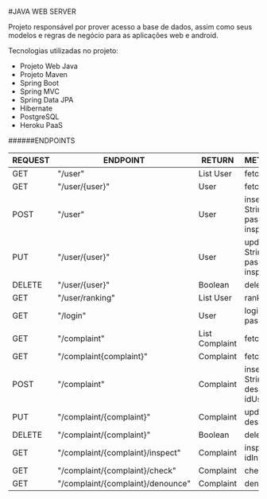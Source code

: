 #JAVA WEB SERVER

Projeto responsável por prover acesso a base de dados, assim como seus modelos e regras de negócio para as aplicações web e android.

Tecnologias utilizadas no projeto:

- Projeto Web Java
- Projeto Maven
- Spring Boot
- Spring MVC
- Spring Data JPA
- Hibernate
- PostgreSQL
- Heroku PaaS

######ENDPOINTS

|REQUEST|ENDPOINT                         |RETURN         |METHOD/PARAMETERS                                                                |
|-------|---------------------------------|---------------|---------------------------------------------------------------------------------|
|GET    |"/user"                          |List User      |fetchAll()                                                                       |
|GET    |"/user/{user}"                   |User           |fetchOne()                                                                       |
|POST   |"/user"                          |User           |insert(String email, String name, String password, Boolean inspector, Byte score)|
|PUT    |"/user/{user}"                   |User           |update(String email, String name, String password, Boolean inspector, Byte score)|
|DELETE |"/user/{user}"                   |Boolean        |delete()                                                                         |
|GET    |"/user/ranking"                  |List User      |ranking()                                                                        |
|GET    |"/login"                         |User           |login(String email, String password)                                             |
|GET    |"/complaint"                     |List Complaint |fetchAll()                                                                       |
|GET    |"/complaint{complaint}"          |Complaint      |fetchOne()                                                                       |
|POST   |"/complaint"                     |Complaint      |insert(String latitude, String longitude, String description, Integer idUser)    |
|PUT    |"/complaint/{complaint}"         |Complaint      |update(String description)                                                       |
|DELETE |"/complaint/{complaint}"         |Boolean        |delete()                                                                         |
|GET    |"/complaint/{complaint}/inspect" |Complaint      |inspect(Integer idInspector)                                                     |
|GET    |"/complaint/{complaint}/check"   |Complaint      |check()                                                                          |
|GET    |"/complaint/{complaint}/denounce"|Complaint      |denounce()                                                                       |
